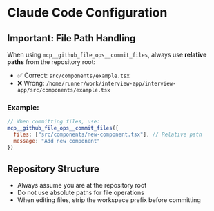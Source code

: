 # Claude Code Configuration

## Important: File Path Handling

When using `mcp__github_file_ops__commit_files`, always use **relative paths** from the repository root:

- ✅ Correct: `src/components/example.tsx`
- ❌ Wrong: `/home/runner/work/interview-app/interview-app/src/components/example.tsx`

### Example:
```javascript
// When committing files, use:
mcp__github_file_ops__commit_files({
  files: ["src/components/new-component.tsx"], // Relative path
  message: "Add new component"
})
```

## Repository Structure
- Always assume you are at the repository root
- Do not use absolute paths for file operations
- When editing files, strip the workspace prefix before committing

<!-- claude-config
file_paths_are_relative: true
-->